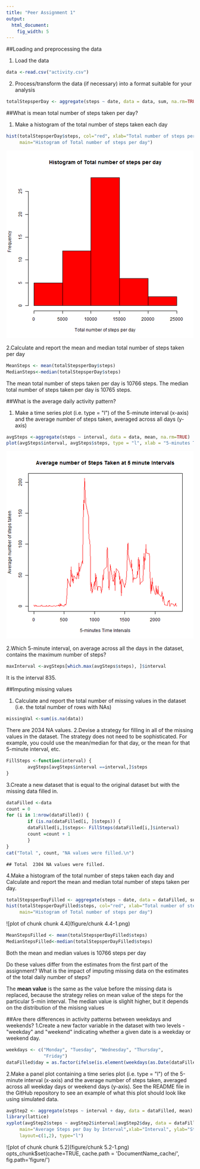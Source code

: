 ```yaml
---
title: "Peer Assignment 1"
output:
  html_document:
    fig_width: 5
---
```

##Loading and preprocessing the data
1. Load the data


```r
data <-read.csv("activity.csv")
```

2. Process/transform the data (if necessary) into a format suitable for your analysis

```r
totalStepsperDay <- aggregate(steps ~ date, data = data, sum, na.rm=TRUE)
```

##What is mean total number of steps taken per day?
1. Make a histogram of the total number of steps taken each day


```r
hist(totalStepsperDay$steps, col="red", xlab="Total number of steps per day", 
     main="Histogram of Total number of steps per day")
```

![plot of chunk chunk2.1](figure/chunk2.1-1.png) 

2.Calculate and report the mean and median total number of steps taken per day

```r
MeanSteps <- mean(totalStepsperDay$steps)
MedianSteps<-median(totalStepsperDay$steps)
```
The mean total number of steps taken per day is 10766 steps.
The median total number of steps taken per day is 10765 steps.

##What is the average daily activity pattern?
1. Make a time series plot (i.e. type = "l") of the 5-minute interval (x-axis) and the average number of steps taken, averaged across all days (y-axis)

```r
avgSteps <-aggregate(steps ~ interval, data = data, mean, na.rm=TRUE)
plot(avgSteps$interval, avgSteps$steps, type = "l", xlab = "5-minutes Time Intervals",ylab = "Average number of steps taken", main = "Average number of Steps Taken at 5 minute Intervals",col = "red")
```

![plot of chunk chunk3.1](figure/chunk3.1-1.png) 

2.Which 5-minute interval, on average across all the days in the dataset, contains the maximum number of steps?

```r
maxInterval <-avgSteps[which.max(avgSteps$steps), ]$interval
```
It is the interval 835.

##Imputing missing values
1. Calculate and report the total number of missing values in the dataset (i.e. the total number of rows with NAs)

```r
missingVal <-sum(is.na(data))
```
There are 2034 NA values.
2.Devise a strategy for filling in all of the missing values in the dataset. The strategy does not need to be sophisticated. For example, you could use the mean/median for that day, or the mean for that 5-minute interval, etc.

```r
FillSteps <-function(interval) {
        avgSteps[avgSteps$interval ==interval,]$steps
}
```
3.Create a new dataset that is equal to the original dataset but with the missing data filled in.

```r
dataFilled <-data
count = 0
for (i in 1:nrow(dataFilled)) {
        if (is.na(dataFilled[i, ]$steps)) {
        dataFilled[i,]$steps<- FillSteps(dataFilled[i,]$interval)
        count =count + 1
        }        
}
cat("Total ", count, "NA values were filled.\n")
```

```
## Total  2304 NA values were filled.
```
4.Make a histogram of the total number of steps taken each day and Calculate and report the mean and median total number of steps taken per day.

```r
totalStepsperDayFilled <- aggregate(steps ~ date, data = dataFilled, sum, na.rm=TRUE)
hist(totalStepsperDayFilled$steps, col="red", xlab="Total number of steps per day", 
     main="Histogram of Total number of steps per day")
```

![plot of chunk chunk 4.4](figure/chunk 4.4-1.png) 

```r
MeanStepsFilled <- mean(totalStepsperDayFilled$steps)
MedianStepsFilled<-median(totalStepsperDayFilled$steps)
```
Both the mean and median values is 10766 steps per day

Do these values differ from the estimates from the first part of the assignment? What is the impact of imputing missing data on the estimates of the total daily number of steps?  

The **mean value** is the same as the value before the missing data is replaced, because the strategy relies on mean value of the steps for the particular 5-min interval. The median value is slighlt higher, but it depends on the distribution of the misisng values

##Are there differences in activity patterns between weekdays and weekends?
1.Create a new factor variable in the dataset with two levels - "weekday" and "weekend" indicating whether a given date is a weekday or weekend day.

```r
weekdays <- c("Monday", "Tuesday", "Wednesday", "Thursday", 
              "Friday")
dataFilled$day = as.factor(ifelse(is.element(weekdays(as.Date(dataFilled$date)),weekdays), "Weekday", "Weekend"))
```
2.Make a panel plot containing a time series plot (i.e. type = "l") of the 5-minute interval (x-axis) and the average number of steps taken, averaged across all weekday days or weekend days (y-axis). See the README file in the GitHub repository to see an example of what this plot should look like using simulated data.

```r
avgStep2 <- aggregate(steps ~ interval + day, data = dataFilled, mean)
library(lattice)
xyplot(avgStep2$steps ~ avgStep2$interval|avgStep2$day, data = dataFilled,
     main="Average Steps per Day by Interval",xlab="Interval", ylab="Steps",
     layout=c(1,2), type="l")
```

![plot of chunk chunk 5.2](figure/chunk 5.2-1.png) 
opts_chunk$set(cache=TRUE, cache.path = 'DocumentName_cache/', fig.path='figure/')
